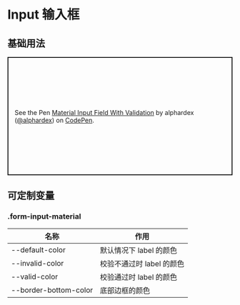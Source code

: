 # Input 输入框

## 基础用法

<p class="codepen" data-height="265" data-theme-id="dark" data-default-tab="html,result" data-user="alphardex" data-slug-hash="poJEaje" style="height: 265px; box-sizing: border-box; display: flex; align-items: center; justify-content: center; border: 2px solid; margin: 1em 0; padding: 1em;" data-pen-title="Material Input Field With Validation">
  <span>See the Pen <a href="https://codepen.io/alphardex/pen/poJEaje">
  Material Input Field With Validation</a> by alphardex (<a href="https://codepen.io/alphardex">@alphardex</a>)
  on <a href="https://codepen.io">CodePen</a>.</span>
</p>
<script async src="https://static.codepen.io/assets/embed/ei.js"></script>

## 可定制变量

### .form-input-material

| 名称                  | 作用                      |
| --------------------- | ------------------------- |
| --default-color       | 默认情况下 label 的颜色   |
| --invalid-color       | 校验不通过时 label 的颜色 |
| --valid-color         | 校验通过时 label 的颜色   |
| --border-bottom-color | 底部边框的颜色            |
